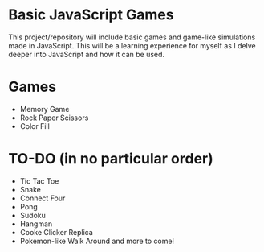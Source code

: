 # Basic JavaScript Games

This project/repository will include basic games and game-like simulations made in JavaScript. This will be a learning experience for myself as I delve deeper into JavaScript and how it can be used. 

# Games
- Memory Game
- Rock Paper Scissors
- Color Fill

# TO-DO (in no particular order)
- Tic Tac Toe
- Snake 
- Connect Four
- Pong
- Sudoku
- Hangman
- Cooke Clicker Replica
- Pokemon-like Walk Around
and more to come!
